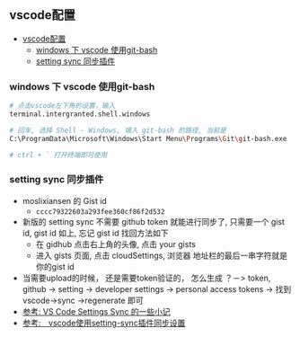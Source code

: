 ## vscode配置

<!-- @import "[TOC]" {cmd="toc" depthFrom=1 depthTo=6 orderedList=false} -->

<!-- code_chunk_output -->

- [vscode配置](#vscode配置)
  - [windows 下 vscode 使用git-bash](#windows-下-vscode-使用git-bash)
  - [setting sync 同步插件](#setting-sync-同步插件)

<!-- /code_chunk_output -->

### windows 下 vscode 使用git-bash

```bash
# 点击vscode左下角的设置，输入
terminal.intergranted.shell.windows

# 回车, 选择 Shell - Windows, 填入 git-bash 的路径, 当前是
C:\ProgramData\Microsoft\Windows\Start Menu\Programs\Git\git-bash.exe

# ctrl + ` 打开终端即可使用
```

### setting sync 同步插件

- moslixiansen 的 Gist id
  - ```cccc79322603a293fee360cf86f2d532```
- 新版的 setting sync 不需要 github token 就能进行同步了, 只需要一个 gist id, gist id 如上, 忘记 gist id 找回方法如下
  - 在 gidhub 点击右上角的头像,  点击 your gists
  - 进入 gists 页面, 点击 cloudSettings, 浏览器 地址栏的最后一串字符就是你的gist id
- 当需要upload的时候， 还是需要token验证的， 怎么生成 ？－> token, github -> setting -> developer settings -> personal access tokens -> 找到 vscode->sync ->regenerate 即可
- [参考: VS Code Settings Sync 的一些小记](https://segmentfault.com/a/1190000011206401#articleHeader2)
- [参考:　vscode使用setting-sync插件同步设置](https://juejin.im/post/5cd933e5e51d456e39631997)